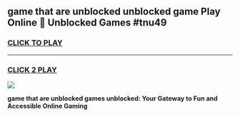 
## game that are unblocked unblocked game Play Online 👋 Unblocked Games #tnu49
<h3>
<a href="https://premium.freeplayer.one?title=game_that_are_unblocked&ref=21F">CLICK TO PLAY</a></h3>
<hr>

<h3>
<a href="https://premium.freeplayer.one?title=game_that_are_unblocked&ref=21F">CLICK 2 PLAY</a>
  
</h3>

<a href="https://premium.freeplayer.one?title=game_that_are_unblocked&ref=21F/"><img src="https://clearcache.store/games.png"></a>


**game that are unblocked games unblocked: Your Gateway to Fun and Accessible Online Gaming**
